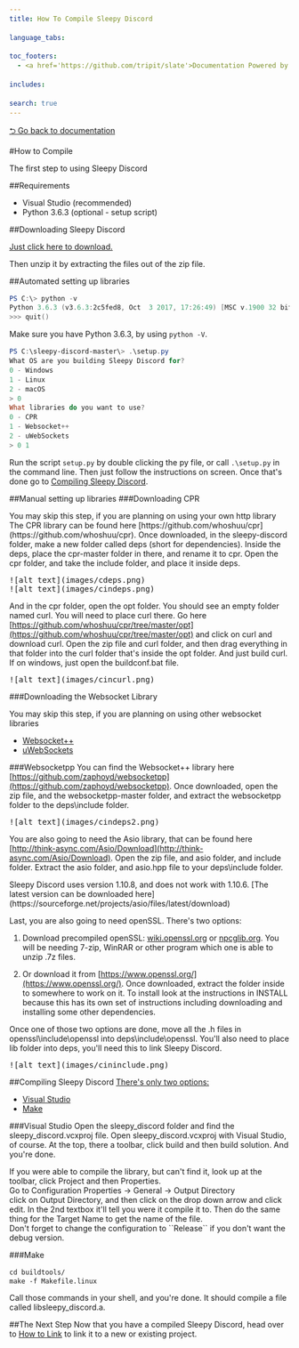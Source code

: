 ```yaml
---
title: How To Compile Sleepy Discord 

language_tabs:

toc_footers:
  - <a href='https://github.com/tripit/slate'>Documentation Powered by Slate</a>

includes:

search: true
---
```

[⮌ Go back to documentation](documentation.html)

#How to Compile
<aside class="notice">
The first step to using Sleepy Discord
</aside>

##Requirements

- Visual Studio (recommended)
- Python 3.6.3 (optional - setup script)

##Downloading Sleepy Discord

[Just click here to download.](https://github.com/NoNamer64/sleepy-discord/zipball/master)

Then unzip it by extracting the files out of the zip file.

##Automated setting up libraries
```powershell
PS C:\> python -v
Python 3.6.3 (v3.6.3:2c5fed8, Oct  3 2017, 17:26:49) [MSC v.1900 32 bit (Intel)] on win32
>>> quit()
```
Make sure you have Python 3.6.3, by using ``python -V``.

```powershell
PS C:\sleepy-discord-master\> .\setup.py
What OS are you building Sleepy Discord for?
0 - Windows
1 - Linux
2 - macOS
> 0
What libraries do you want to use?
0 - CPR
1 - Websocket++
2 - uWebSockets
> 0 1
```
Run the script ``setup.py`` by double clicking the py file, or call ``.\setup.py`` in the command line. Then just follow the instructions on screen. Once that's done go to [Compiling Sleepy Discord](#compiling-sleepy-discord).

##Manual setting up libraries
###Downloading CPR
<aside class="notice">
You may skip this step, if you are planning on using your own http library
</aside>
The CPR library can be found here [https://github.com/whoshuu/cpr](https://github.com/whoshuu/cpr). Once downloaded, in the sleepy-discord folder, make a new folder called deps (short for dependencies). Inside the deps, place the cpr-master folder in there, and rename it to cpr. Open the cpr folder, and take the include folder, and place it inside deps.
<pre>
![alt text](images/cdeps.png)
![alt text](images/cindeps.png)
</pre>

And in the cpr folder, open the opt folder. You should see an empty folder named curl. You will need to place curl there. Go here [https://github.com/whoshuu/cpr/tree/master/opt](https://github.com/whoshuu/cpr/tree/master/opt) and click on curl and download curl. Open the zip file and curl folder, and then drag everything in that folder into the curl folder that's inside the opt folder. And just build curl. If on windows, just open the buildconf.bat file.
<pre>
![alt text](images/cincurl.png)
</pre>

###Downloading the Websocket Library
<aside class="notice">
You may skip this step, if you are planning on using other websocket libraries
</aside>

* [Websocket++](#websocketpp)
* [uWebSockets](#uwebsockets)

###Websocketpp
You can find the Websocket++ library here [https://github.com/zaphoyd/websocketpp](https://github.com/zaphoyd/websocketpp). Once downloaded, open the zip file, and the websocketpp-master folder, and extract the websocketpp folder to the deps\include folder.
<pre>
![alt text](images/cindeps2.png)
</pre>

You are also going to need the Asio library, that can be found here [http://think-async.com/Asio/Download](http://think-async.com/Asio/Download). Open the zip file, and asio folder, and include folder. Extract the asio folder, and asio.hpp file to your deps\include folder.
<aside class="notice">
Sleepy Discord uses version 1.10.8, and does not work with 1.10.6. [The latest version can be downloaded here](https://sourceforge.net/projects/asio/files/latest/download)
</aside>

Last, you are also going to need openSSL. There's two options:

1. Download precompiled openSSL: [wiki.openssl.org](https://wiki.openssl.org/index.php/Binaries) or [npcglib.org](https://www.npcglib.org/~stathis/blog/precompiled-openssl/). You will be needing 7-zip, WinRAR or other program which one is able to unzip .7z files.

2. Or download it from [https://www.openssl.org/](https://www.openssl.org/). Once downloaded, extract the folder inside to somewhere to work on it. To install look at the instructions in INSTALL because this has its own set of instructions including downloading and installing some other dependencies. 

Once one of those two options are done, move all the .h files in openssl\include\openssl into deps\include\openssl. You'll also need to place lib folder into deps, you'll need this to link Sleepy Discord. 
<pre>
![alt text](images/cininclude.png)
</pre>

##Compiling Sleepy Discord
<u>
There's only two options:
</u>

* [Visual Studio](#visual-studio)
* [Make](#make)

###Visual Studio
Open the sleepy_discord folder and find the sleepy_discord.vcxproj file. Open sleepy_discord.vcxproj with Visual Studio, of course. At the top, there a toolbar, click build and then build solution. And you're done.

<aside class="success">
If you were able to compile the library, but can't find it, look up at the toolbar, click Project and then Properties.<br>
Go to Configuration Properties -> General -> Output Directory<br>
click on Output Directory, and then click on the drop down arrow and click edit. In the 2nd textbox it'll tell you were it compile it to.
Then do the same thing for the Target Name to get the name of the file.
</aside>
<aside class="success">
Don't forget to change the configuration to ``Release`` if you don't want the debug version.
</aside>

###Make
```shell
cd buildtools/
make -f Makefile.linux
```
Call those commands in your shell, and you're done. It should compile a file called libsleepy_discord.a.

##The Next Step
Now that you have a compiled Sleepy Discord, head over to [How to Link](link.html) to link it to a new or existing project.
